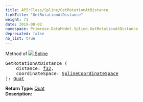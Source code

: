 ```yaml
---
title: API:Class/Spline/GetRotationAtDistance
linkTitle: "GetRotationAtDistance"
weight: 71
date: 2019-08-02
namespace: Primrose.DataModel.Spline.GetRotationAtDistance
deprecated: false
no_list: true
---
```

Method of <a href="/docs/api-reference/Class/Spline"><img src="/icons/silk/curve.png"/>&nbsp;Spline</a>
<pre class="method-declaration">
GetRotationAtDistance (
    distance: <a class="type" href="/docs/api-reference/System/Primitives#single">f32</a>,
    coordinateSpace: <a class="type" href="/docs/api-reference/Enum/SplineCoordinateSpace">SplineCoordinateSpace</a>
): <a class="type" href="/docs/api-reference/DataType/Quat">Quat</a></pre>
<b>Return Type: </b>
<a class="type" href="/docs/api-reference/DataType/Quat">Quat</a>
<br/>
<b>Description: </b>